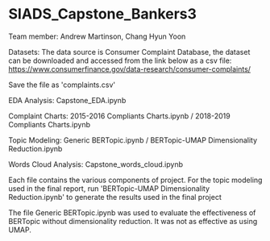# SIADS_Capstone_Bankers3

Team member: Andrew Martinson, Chang Hyun Yoon

Datasets: The data source is Consumer Complaint Database, the dataset can be downloaded and accessed from the link below as a csv file: https://www.consumerfinance.gov/data-research/consumer-complaints/

Save the file as 'complaints.csv'

EDA Analysis: Capstone_EDA.ipynb

Complaint Charts: 2015-2016 Compliants Charts.ipynb   /   2018-2019 Compliants Charts.ipynb

Topic Modeling: Generic BERTopic.ipynb  /  BERTopic-UMAP Dimensionality Reduction.ipynb

Words Cloud Analysis: Capstone_words_cloud.ipynb

Each file contains the various components of project. For the topic modeling used in the final report, run 'BERTopic-UMAP Dimensionality Reduction.ipynb' to generate the results used in the final project

The file Generic BERTopic.ipynb was used to evaluate the effectiveness of BERTopic without dimensionality reduction. It was not as effective as using UMAP. 
